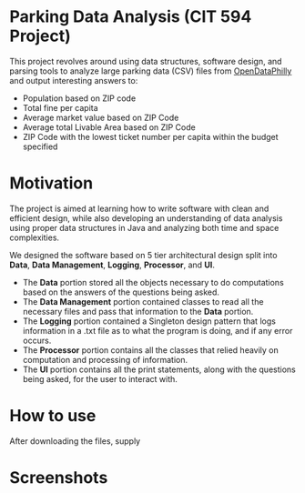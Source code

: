 # Parking Data Analysis (CIT 594 Project)

This project revolves around using data structures, software design, and parsing tools to analyze large parking data (CSV) files from [OpenDataPhilly](www.opendataphilly.org)
and output interesting answers to:
- Population based on ZIP code
- Total fine per capita 
- Average market value based on ZIP Code
- Average total Livable Area based on ZIP Code
- ZIP Code with the lowest ticket number per capita within the budget specified

# Motivation

The project is aimed at learning how to write software with clean and efficient design, while also developing an understanding of data analysis using proper data structures in Java and analyzing both time and space complexities.

We designed the software based on 5 tier architectural design split into **Data**, **Data Management**, **Logging**, **Processor**, and **UI**.

- The **Data** portion stored all the objects necessary to do computations based on the answers of the questions being asked.
- The **Data Management** portion contained classes to read all the necessary files and pass that information to the **Data** portion.
- The **Logging** portion contained a Singleton design pattern that logs information in a .txt file as to what the program is doing, and if any error occurs.
- The **Processor** portion contains all the classes that relied heavily on computation and processing of information.
- The **UI** portion contains all the print statements, along with the questions being asked, for the user to interact with.

# How to use

After downloading the files, supply 

# Screenshots

